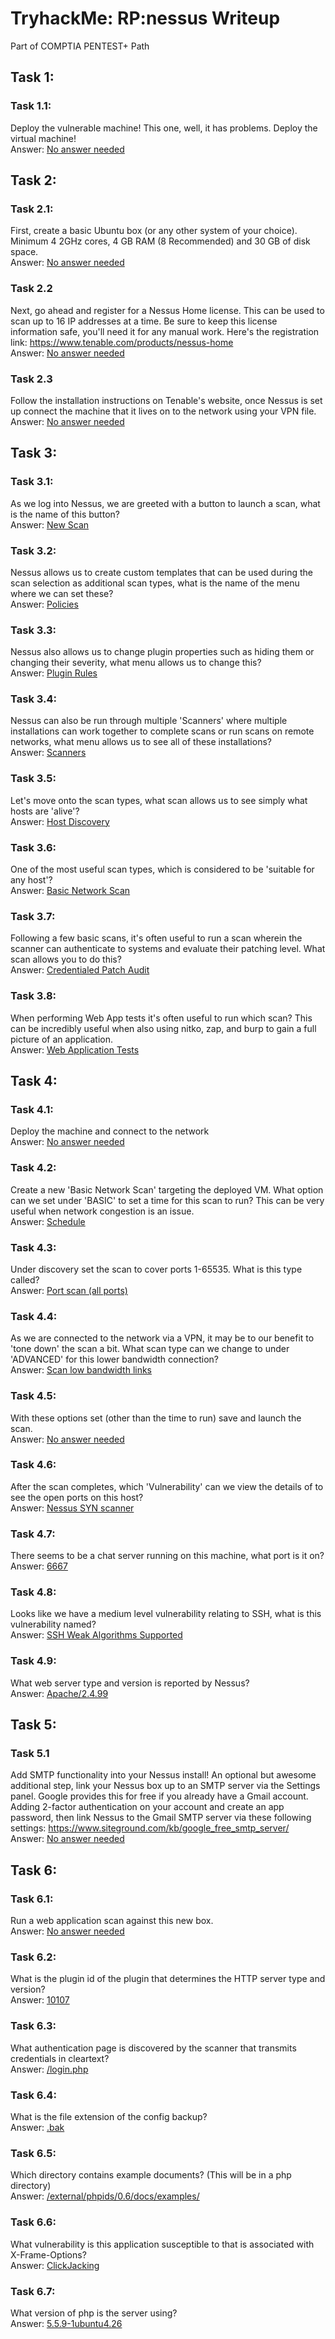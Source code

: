# TryhackMe: RP:nessus Writeup

Part of COMPTIA PENTEST+ Path

## Task 1:

### Task 1.1:

Deploy the vulnerable machine! This one, well, it has problems.
Deploy the virtual machine!
<br/>
Answer: <span style="text-decoration:underline"> No answer needed </span>

## Task 2:

### Task 2.1:

First, create a basic Ubuntu box (or any other system of your choice). Minimum 4 2GHz cores, 4 GB RAM (8 Recommended) and 30 GB of disk space.
<br/>
Answer: <span style="text-decoration:underline"> No answer needed </span>

### Task 2.2

Next, go ahead and register for a Nessus Home license. This can be used to scan up to 16 IP addresses at a time. Be sure to keep this license information safe, you'll need it for any manual work. Here's the registration link: https://www.tenable.com/products/nessus-home
<br/>
Answer: <span style="text-decoration:underline"> No answer needed </span>

### Task 2.3

Follow the installation instructions on Tenable's website, once Nessus is set up connect the machine that it lives on to the network using your VPN file.
<br/>
Answer: <span style="text-decoration:underline"> No answer needed </span>

## Task 3:

### Task 3.1:

As we log into Nessus, we are greeted with a button to launch a scan, what is the name of this button?
<br/>
Answer: <span style="text-decoration:underline"> New Scan </span>

### Task 3.2:

Nessus allows us to create custom templates that can be used during the scan selection as additional scan types, what is the name of the menu where we can set these?
<br/>
Answer: <span style="text-decoration:underline"> Policies </span>

### Task 3.3:

Nessus also allows us to change plugin properties such as hiding them or changing their severity, what menu allows us to change this?
<br/>
Answer: <span style="text-decoration:underline"> Plugin Rules </span>

### Task 3.4:

Nessus can also be run through multiple 'Scanners' where multiple installations can work together to complete scans or run scans on remote networks, what menu allows us to see all of these installations?
<br/>
Answer: <span style="text-decoration:underline"> Scanners </span>

### Task 3.5:

Let's move onto the scan types, what scan allows us to see simply what hosts are 'alive'?
<br/>
Answer: <span style="text-decoration:underline"> Host Discovery </span>

### Task 3.6:

One of the most useful scan types, which is considered to be 'suitable for any host'?
<br/>
Answer: <span style="text-decoration:underline"> Basic Network Scan </span>

### Task 3.7:

Following a few basic scans, it's often useful to run a scan wherein the scanner can authenticate to systems and evaluate their patching level. What scan allows you to do this?
<br/>
Answer: <span style="text-decoration:underline"> Credentialed Patch Audit </span>

### Task 3.8:

When performing Web App tests it's often useful to run which scan? This can be incredibly useful when also using nitko, zap, and burp to gain a full picture of an application.
<br/>
Answer: <span style="text-decoration:underline"> Web Application Tests </span>

## Task 4:

### Task 4.1:

Deploy the machine and connect to the network
<br/>
Answer: <span style="text-decoration:underline"> No answer needed </span>

### Task 4.2:

Create a new 'Basic Network Scan' targeting the deployed VM. What option can we set under 'BASIC' to set a time for this scan to run? This can be very useful when network congestion is an issue.
<br/>
Answer: <span style="text-decoration:underline"> Schedule </span>

### Task 4.3:

Under discovery set the scan to cover ports 1-65535. What is this type called?
<br/>
Answer: <span style="text-decoration:underline"> Port scan (all ports) </span>

### Task 4.4:

As we are connected to the network via a VPN, it may be to our benefit to 'tone down' the scan a bit. What scan type can we change to under 'ADVANCED' for this lower bandwidth connection?
<br/>
Answer: <span style="text-decoration:underline"> Scan low bandwidth links </span>

### Task 4.5:

With these options set (other than the time to run) save and launch the scan.
<br/>
Answer: <span style="text-decoration:underline"> No answer needed </span>

### Task 4.6:

After the scan completes, which 'Vulnerability' can we view the details of to see the open ports on this host?
<br/>
Answer: <span style="text-decoration:underline"> Nessus SYN scanner </span>

### Task 4.7:

There seems to be a chat server running on this machine, what port is it on?
<br/>
Answer: <span style="text-decoration:underline"> 6667 </span>

### Task 4.8:

Looks like we have a medium level vulnerability relating to SSH, what is this vulnerability named?
<br/>
Answer: <span style="text-decoration:underline"> SSH Weak Algorithms Supported </span>

### Task 4.9:

What web server type and version is reported by Nessus?
<br/>
Answer: <span style="text-decoration:underline"> Apache/2.4.99 </span>

## Task 5:

### Task 5.1

Add SMTP functionality into your Nessus install!
An optional but awesome additional step, link your Nessus box up to an SMTP server via the Settings panel. Google provides this for free if you already have a Gmail account. Adding 2-factor authentication on your account and create an app password, then link Nessus to the Gmail SMTP server via these following settings: https://www.siteground.com/kb/google_free_smtp_server/
<br/>
Answer: <span style="text-decoration:underline"> No answer needed </span>

## Task 6:

### Task 6.1:

Run a web application scan against this new box.
<br/>
Answer: <span style="text-decoration:underline"> No answer needed </span>

### Task 6.2:

What is the plugin id of the plugin that determines the HTTP server type and version?
<br/>
Answer: <span style="text-decoration:underline"> 10107 </span>

### Task 6.3:

What authentication page is discovered by the scanner that transmits credentials in cleartext?
<br/>
Answer: <span style="text-decoration:underline"> /login.php </span>

### Task 6.4:

What is the file extension of the config backup?
<br/>
Answer: <span style="text-decoration:underline"> .bak </span>

### Task 6.5:

Which directory contains example documents? (This will be in a php directory)
<br/>
Answer: <span style="text-decoration:underline"> /external/phpids/0.6/docs/examples/ </span>

### Task 6.6:

What vulnerability is this application susceptible to that is associated with X-Frame-Options?
<br/>
Answer: <span style="text-decoration:underline"> ClickJacking </span>

### Task 6.7:

What version of php is the server using?
<br/>
Answer: <span style="text-decoration:underline"> 5.5.9-1ubuntu4.26 </span>
